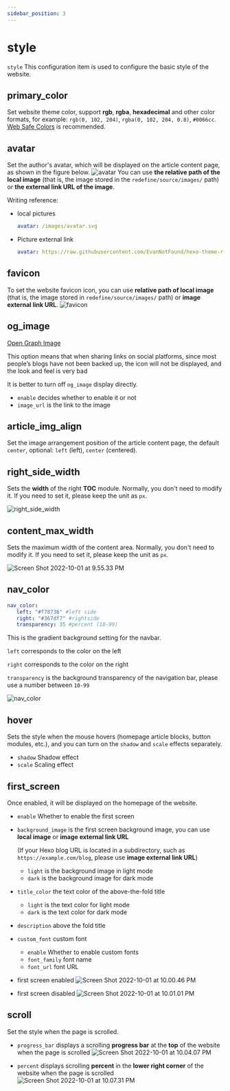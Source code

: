 ```yaml
---
sidebar_position: 3
---
```


# style

`style` This configuration item is used to configure the basic style of the website.

## primary_color

Set website theme color, support **rgb**, **rgba**, **hexadecimal** and other color formats, for example: `rgb(0, 102, 204)`, `rgba(0, 102, 204, 0.8)`, `#0066cc`. [Web Safe Colors](https://www.bootcss.com/p/websafecolors/) is recommended.

## avatar

Set the author's avatar, which will be displayed on the article content page, as shown in the figure below.
![avatar](https://evan.beee.top/img/Screen%20Shot%202022-12-11%20at%205.44.13%20PM.png)
You can use **the relative path of the local image** (that is, the image stored in the `redefine/source/images/` path) or **the external link URL of the image**.

Writing reference:

- local pictures

   ```yaml
   avatar: /images/avatar.svg
   ```

- Picture external link

   ```yaml
   avatar: https://raw.githubusercontent.com/EvanNotFound/hexo-theme-redefine/main/source/images/avatar.svg
   ```

## favicon

To set the website favicon icon, you can use **relative path of local image** (that is, the image stored in `redefine/source/images/` path) or **image external link URL**.
![favicon](https://evan.beee.top/img/Screen%20Shot%202022-12-11%20at%205.42.21%20PM.png)

## og_image

[Open Graph Image](https://ogp.me/)

This option means that when sharing links on social platforms, since most people’s blogs have not been backed up, the icon will not be displayed, and the look and feel is very bad

It is better to turn off `og_image` display directly.

-  `enable` decides whether to enable it or not
- `image_url` is the link to the image

## article\_img_align

Set the image arrangement position of the article content page, the default `center`, optional: `left` (left), `center` (centered).

## right_side_width

Sets the **width** of the right **TOC** module. Normally, you don't need to modify it. If you need to set it, please keep the unit as `px`.

![right_side_width](https://evan.beee.top/img/Screen%20Shot%202022-12-11%20at%205.40.48%20PM.png)

## content\_max\_width

Sets the maximum width of the content area. Normally, you don't need to modify it. If you need to set it, please keep the unit as `px`.

![Screen Shot 2022-10-01 at 9.55.33 PM](https://evan.beee.top/img/Screen%20Shot%202022-10-01%20at%209.55.33%20PM.png)

## nav_color

```yml
nav_color:
   left: "#f78736" #left side
   right: "#367df7" #rightside
   transparency: 35 #percent (10-99)
```

This is the gradient background setting for the navbar.

`left` corresponds to the color on the left

`right` corresponds to the color on the right

`transparency` is the background transparency of the navigation bar, please use a number between `10-99`

![nav_color](https://evan.beee.top/img/Screen%20Shot%202022-12-11%20at%205.46.35%20PM.png)

## hover

Sets the style when the mouse hovers (homepage article blocks, button modules, etc.), and you can turn on the `shadow` and `scale` effects separately.

- `shadow` Shadow effect
- `scale` Scaling effect

## first_screen

Once enabled, it will be displayed on the homepage of the website.

- `enable` Whether to enable the first screen

- `background_image` is the first screen background image, you can use **local image** or **image external link URL**

   (If your Hexo blog URL is located in a subdirectory, such as `https://example.com/blog`, please use **image external link URL**)

   - `light` is the background image in light mode
   - `dark` is the background image for dark mode

- `title_color` the text color of the above-the-fold title

   - `light` is the text color for light mode
   - `dark` is the text color for dark mode

- `description` above the fold title

- `custom_font` custom font

   - `enable` Whether to enable custom fonts
   - `font_family` font name
   - `font_url` font URL

- first screen enabled
  ![Screen Shot 2022-10-01 at 10.00.46 PM](https://evan.beee.top/img/Screen%20Shot%202022-10-01%20at%2010.00.46%20PM.png)

- first screen disabled
  ![Screen Shot 2022-10-01 at 10.01.01 PM](https://evan.beee.top/img/Screen%20Shot%202022-10-01%20at%2010.01.01%20PM.png)

## scroll

Set the style when the page is scrolled.

- `progress_bar` displays a scrolling **progress bar** at the **top** of the website when the page is scrolled
  ![Screen Shot 2022-10-01 at 10.04.07 PM](https://evan.beee.top/img/Screen%20Shot%202022-10-01%20at%2010.04.07%20PM.png)

- `percent` displays scrolling **percent** in the **lower right corner** of the website when the page is scrolled
  ![Screen Shot 2022-10-01 at 10.07.31 PM](https://evan.beee.top/img/Screen%20Shot%202022-10-01%20at%2010.07.31%20PM.png)
